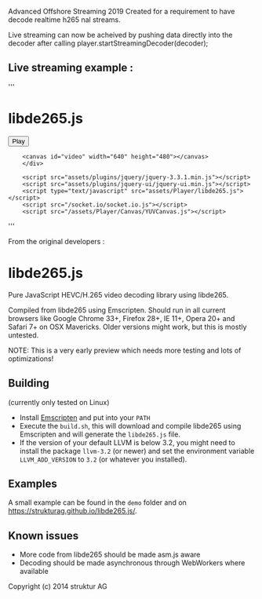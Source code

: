 Advanced Offshore Streaming 2019
Created for a requirement to have decode realtime h265 nal streams. 

Live streaming can now be acheived by pushing data directly into the decoder after calling 	player.startStreamingDecoder(decoder);



## Live streaming example :
'''
<!DOCTYPE html>
<html>
<head>
<meta charset='utf-8'>
<title>H265 Live Player</title>
<body>
 <h1>libde265.js</h1>
<div>
    <button id="play" onClick="JavaScript:playback()">Play</button> <span id="status"></span>
	</div>

		<canvas id="video" width="640" height="480"></canvas>
		</div>

		<script src="assets/plugins/jquery/jquery-3.3.1.min.js"></script>
		<script src="assets/plugins/jquery-ui/jquery-ui.min.js"></script>
		<script type="text/javascript" src="assets/Player/libde265.js"></script>
		<script src="/socket.io/socket.io.js"></script>
		<script src="/assets/Player/Canvas/YUVCanvas.js"></script>

<script>
	<!--
		// Socket IO
		var socket= io();

		var decoder={};
		var video;
		var status;
		var player = null;

		$(document).ready(function() {

		// Give the canvas to the video player (decoder)
		var video = document.getElementById("video");
		var status = document.getElementById("status");

		player = new libde265.RawPlayer(video,null);


		player.set_status_callback(function(msg, fps) {
			switch (msg) {
					case "loading":
							status.innerHTML = "Loading movie...";
							break;
					case "initializing":
							status.innerHTML = "Initializing...";
							break;
					case "playing":
							status.innerHTML = "Playing...";
							break;
					case "stopped":
							status.innerHTML = "";
							break;
					case "fps":
							status.innerHTML = Number(fps).toFixed(2) + " fps";
							break;
					default:
							status.innerHTML = msg;
				}

		});

		// get a new Decoder

		player.startStreamingDecoder(decoder);
		});

		var running=false;
		function playback(){
			if (running==false){
			socket.emit('f',{function:'getStream',feed:'1'})
			running=true;
		}
		else running=false;
		}
			//on socket.io connection success
		socket.on('stream', function (data) {

		if(running==true){
			var data= new Uint8Array(data);
			decoder.decoder.push_data(data);
		}
		});
-->
</script>
</body>
</html>
'''

From the original developers : 
# libde265.js

Pure JavaScript HEVC/H.265 video decoding library using libde265.

Compiled from libde265 using Emscripten. Should run in all current
browsers like Google Chrome 33+, Firefox 28+, IE 11+, Opera 20+ and
Safari 7+ on OSX Mavericks. Older versions might work, but this is
mostly untested.

NOTE: This is a very early preview which needs more testing and lots of
optimizations!

## Building

(currently only tested on Linux)

- Install [Emscripten][1] and put into your `PATH`
- Execute the `build.sh`, this will download and compile libde265 using
  Emscripten and will generate the `libde265.js` file.
- If the version of your default LLVM is below 3.2, you might need to
  install the package `llvm-3.2` (or newer) and set the environment
  variable `LLVM_ADD_VERSION` to `3.2` (or whatever you installed).

## Examples

A small example can be found in the `demo` folder and on
https://strukturag.github.io/libde265.js/.

## Known issues

- More code from libde265 should be made asm.js aware
- Decoding should be made asynchronous through WebWorkers where available

[1]: http://emscripten.org

Copyright (c) 2014 struktur AG
